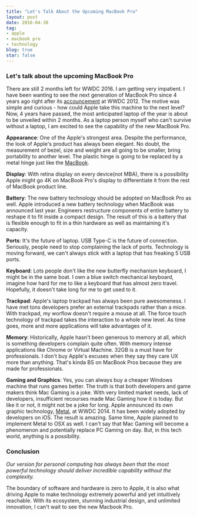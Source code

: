 ```yaml
---
title: "Let's Talk About the Upcoming MacBook Pro"
layout: post
date: 2016-04-30 
tag:
- apple 
- macbook pro
- technology
blog: true
star: false
---
```


### Let's talk about the upcoming MacBook Pro

There are still 2 months left for WWDC 2016. I am getting very impatient. I have been wanting to see the next generation of MacBook Pro since 4 years ago right after its <a href="https://www.youtube.com/watch?v=904g_jrsryw" target="_blank">accouncement</a> at WWDC 2012. The motive was simple and curious - how could Apple take this machine to the next level? Now, 4 years have passed, the most anticipated laptop of the year is about to be unveiled within 2 months. As a laptop person myself who can't survive without a laptop, I am excited to see the capability of the new MacBook Pro.

**Appearance**: One of the Apple's strongest area. Despite the performance, the look of Apple's product has always been elegant. No doubt, the measurement of bezel, size and weight are all going to be smaller, bring portability to another level. The plastic hinge is going to be replaced by a metal hinge just like the <a href="https://www.youtube.com/watch?v=CrBT6k7RMao" target="_blank">MacBook</a>.

**Display**: With retina display on every device(not MBA), there is a possibility Apple might go 4K on MacBook Pro's display to differentiate it from the rest of MacBook product line.

**Battery**: The new battery technology should be adopted on MacBook Pro as well. Apple introduced a new battery technology when MacBook was announced last year. Engineers restructure components of entire battery to reshape it to fit inside a compact design. The result of this is a battery that is flexible enough to fit in a thin hardware as well as maintaining it's capacity.

**Ports**: It's the future of laptop. USB Type-C is the future of connection. Seriously, people need to stop complaining the lack of ports. Technology is moving forward, we can't always stick with a laptop that has freaking 5 USB ports.

**Keyboard**: Lots people don't like the new butterfly mechanism keyboard, I might be in the same boat. I own a blue switch mechanical keyboard, imagine how hard for me to like a keyboard that has almost zero travel. Hopefully, it doesn't take long for me to get used to it.

**Trackpad**: Apple's laptop trackpad has always been pure awesomeness. I have met tons developers prefer an external trackpads rather than a mice. With trackpad, my worflow doesn't require a mouse at all. The force touch technology of trackpad takes the interaction to a whole new level. As time goes, more and more applications will take advantages of it.

**Memory**: Historically, Apple hasn't been generous to memory at all, which is something developers complain quite often. With memory intense applications like Chrome or Virtual Machine. 32GB is a must have for professionals. I don't buy Apple's excuses when they say they care UX more than anything. That's kinda BS on MacBook Pros because they are made for professionals.

**Gaming and Graphics**: Yes, you can always buy a cheaper Windows machine that runs games better. The truth is that both developers and game makers think Mac Gaming is a joke. With very limited market needs, lack of developers, insufficient recourses made Mac Gaming how it is today. But like it or not, it might not be a joke for long. Apple announced its own graphic technology, <a href="https://developer.apple.com/metal/" target="_blank">Metal</a>, at WWDC 2014. It has been widely adopted by developers on iOS. The result is amazing. Same time, Apple planned to implement Metal to OSX as well. I can't say that Mac Gaming will become a phenomenon and potentially replace PC Gaming on day. But, in this tech world, anything is a possibility.

### Conclusion

*Our version for personal computing has always been that the most powerful technology should deliver incredible capability without the complexity.* 

The boundary of software and hardware is zero to Apple, it is also what driving Apple to make technology extremely powerful and yet intuitively reachable. With its ecosystem, stunning industrial design, and unlimited innovation, I can't wait to see the new Macbook Pro.
